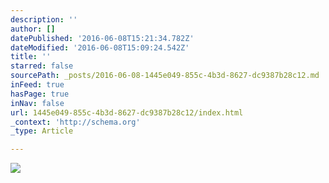 ```yaml
---
description: ''
author: []
datePublished: '2016-06-08T15:21:34.782Z'
dateModified: '2016-06-08T15:09:24.542Z'
title: ''
starred: false
sourcePath: _posts/2016-06-08-1445e049-855c-4b3d-8627-dc9387b28c12.md
inFeed: true
hasPage: true
inNav: false
url: 1445e049-855c-4b3d-8627-dc9387b28c12/index.html
_context: 'http://schema.org'
_type: Article

---
```

![](https://the-grid-user-content.s3-us-west-2.amazonaws.com/c13d12df-cf4d-4b95-ac37-bb22160e707f.jpg)